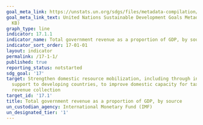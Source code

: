 ```yaml
---
goal_meta_link: https://unstats.un.org/sdgs/files/metadata-compilation/Metadata-Goal-17.pdf
goal_meta_link_text: United Nations Sustainable Development Goals Metadata (PDF 469
  KB)
graph_type: line
indicator: 17.1.1
indicator_name: Total government revenue as a proportion of GDP, by source
indicator_sort_order: 17-01-01
layout: indicator
permalink: /17-1-1/
published: true
reporting_status: notstarted
sdg_goal: '17'
target: Strengthen domestic resource mobilization, including through international
  support to developing countries, to improve domestic capacity for tax and other
  revenue collection
target_id: '17.1'
title: Total government revenue as a proportion of GDP, by source
un_custodian_agency: International Monetary Fund (IMF)
un_designated_tier: '1'
---
```


